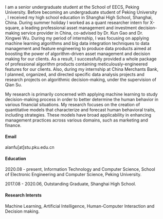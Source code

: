 I am a senior undergraduate student at the School of EECS, Peking University. Before becoming an undergraduate student of Peking University , I received my high school education in Shanghai High School, Shanghai, China. During summer holiday I worked as a quant researcher intern for X-square, a leading professional asset management and investment decision-making service provider in China, co-advised by Dr. Kun Gao and Dr. Xingwei Wu. During my period of internship, I was focusing on applying machine learning algorithms and big data integration techniques to data management and feature engineering to produce data products aimed at boosting the power of algorithm-driven asset management and decision making for our clients. As a result, I successfully provided a whole package of professional algorithm products containing meticulously-engineered features for our clients. Also, during my internship at China Merchants Bank, I planned, organized, and directed specific data analysis projects and research projects on algorithmic decision-making, under the supervision of Qian Su.


My research is primarily concerned with applying machine learning to study decision-making process in order to better determine the human behavior in various financial situations. My research focuses on the creation of quantitative models that characterize and forecast human behavioral traits, including strategies. These models have broad applicability in enhancing management practices across various domains, such as marketing and finance.

#### Email
alanfu[at]stu.pku.edu.cn

#### Education
2020.08 - present, Information Technology and Computer Science, School of Electronic Engineering and Computer Science, Peking University.

2017.08 - 2020.06, Outstanding Graduate, Shanghai High School.

#### Research Intersts
Machine Learning, Artificial Intelligence, Human-Computer Interaction and Decision making.
